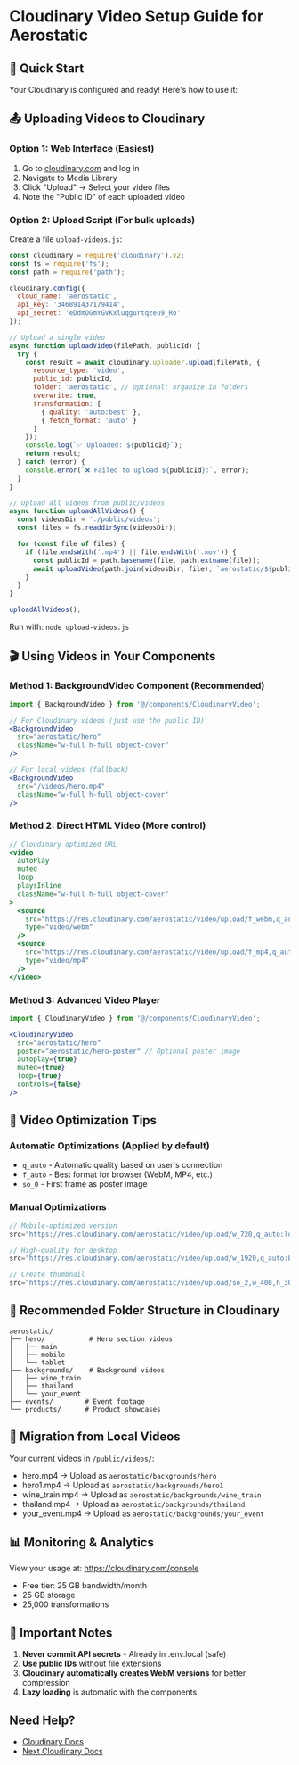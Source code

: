 # Cloudinary Video Setup Guide for Aerostatic

## 🚀 Quick Start

Your Cloudinary is configured and ready! Here's how to use it:

## 📤 Uploading Videos to Cloudinary

### Option 1: Web Interface (Easiest)
1. Go to [cloudinary.com](https://cloudinary.com) and log in
2. Navigate to Media Library
3. Click "Upload" → Select your video files
4. Note the "Public ID" of each uploaded video

### Option 2: Upload Script (For bulk uploads)
Create a file `upload-videos.js`:

```javascript
const cloudinary = require('cloudinary').v2;
const fs = require('fs');
const path = require('path');

cloudinary.config({
  cloud_name: 'aerostatic',
  api_key: '346891437179414',
  api_secret: 'eDdmOGmYGVKxluqgurtqzeu9_Ro'
});

// Upload a single video
async function uploadVideo(filePath, publicId) {
  try {
    const result = await cloudinary.uploader.upload(filePath, {
      resource_type: 'video',
      public_id: publicId,
      folder: 'aerostatic', // Optional: organize in folders
      overwrite: true,
      transformation: [
        { quality: 'auto:best' },
        { fetch_format: 'auto' }
      ]
    });
    console.log(`✅ Uploaded: ${publicId}`);
    return result;
  } catch (error) {
    console.error(`❌ Failed to upload ${publicId}:`, error);
  }
}

// Upload all videos from public/videos
async function uploadAllVideos() {
  const videosDir = './public/videos';
  const files = fs.readdirSync(videosDir);

  for (const file of files) {
    if (file.endsWith('.mp4') || file.endsWith('.mov')) {
      const publicId = path.basename(file, path.extname(file));
      await uploadVideo(path.join(videosDir, file), `aerostatic/${publicId}`);
    }
  }
}

uploadAllVideos();
```

Run with: `node upload-videos.js`

## 🎬 Using Videos in Your Components

### Method 1: BackgroundVideo Component (Recommended)
```jsx
import { BackgroundVideo } from '@/components/CloudinaryVideo';

// For Cloudinary videos (just use the public ID)
<BackgroundVideo
  src="aerostatic/hero"
  className="w-full h-full object-cover"
/>

// For local videos (fallback)
<BackgroundVideo
  src="/videos/hero.mp4"
  className="w-full h-full object-cover"
/>
```

### Method 2: Direct HTML Video (More control)
```jsx
// Cloudinary optimized URL
<video
  autoPlay
  muted
  loop
  playsInline
  className="w-full h-full object-cover"
>
  <source
    src="https://res.cloudinary.com/aerostatic/video/upload/f_webm,q_auto/aerostatic/hero"
    type="video/webm"
  />
  <source
    src="https://res.cloudinary.com/aerostatic/video/upload/f_mp4,q_auto/aerostatic/hero"
    type="video/mp4"
  />
</video>
```

### Method 3: Advanced Video Player
```jsx
import { CloudinaryVideo } from '@/components/CloudinaryVideo';

<CloudinaryVideo
  src="aerostatic/hero"
  poster="aerostatic/hero-poster" // Optional poster image
  autoplay={true}
  muted={true}
  loop={true}
  controls={false}
/>
```

## 🎯 Video Optimization Tips

### Automatic Optimizations (Applied by default)
- `q_auto` - Automatic quality based on user's connection
- `f_auto` - Best format for browser (WebM, MP4, etc.)
- `so_0` - First frame as poster image

### Manual Optimizations
```jsx
// Mobile-optimized version
src="https://res.cloudinary.com/aerostatic/video/upload/w_720,q_auto:low/aerostatic/hero"

// High-quality for desktop
src="https://res.cloudinary.com/aerostatic/video/upload/w_1920,q_auto:best/aerostatic/hero"

// Create thumbnail
src="https://res.cloudinary.com/aerostatic/video/upload/so_2,w_400,h_300,c_fill/aerostatic/hero.jpg"
```

## 📁 Recommended Folder Structure in Cloudinary

```
aerostatic/
├── hero/           # Hero section videos
│   ├── main
│   ├── mobile
│   └── tablet
├── backgrounds/    # Background videos
│   ├── wine_train
│   ├── thailand
│   └── your_event
├── events/        # Event footage
└── products/      # Product showcases
```

## 🔄 Migration from Local Videos

Your current videos in `/public/videos/`:
- hero.mp4 → Upload as `aerostatic/backgrounds/hero`
- hero1.mp4 → Upload as `aerostatic/backgrounds/hero1`
- wine_train.mp4 → Upload as `aerostatic/backgrounds/wine_train`
- thailand.mp4 → Upload as `aerostatic/backgrounds/thailand`
- your_event.mp4 → Upload as `aerostatic/backgrounds/your_event`

## 📊 Monitoring & Analytics

View your usage at: https://cloudinary.com/console
- Free tier: 25 GB bandwidth/month
- 25 GB storage
- 25,000 transformations

## 🚨 Important Notes

1. **Never commit API secrets** - Already in .env.local (safe)
2. **Use public IDs** without file extensions
3. **Cloudinary automatically creates WebM versions** for better compression
4. **Lazy loading** is automatic with the components

## Need Help?

- [Cloudinary Docs](https://cloudinary.com/documentation)
- [Next Cloudinary Docs](https://next-cloudinary.dev)